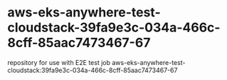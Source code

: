 # aws-eks-anywhere-test-cloudstack-39fa9e3c-034a-466c-8cff-85aac7473467-67
repository for use with E2E test job aws-eks-anywhere-test-cloudstack:39fa9e3c-034a-466c-8cff-85aac7473467-67
